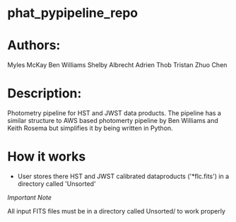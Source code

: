 # phat_pypipeline_repo

# Authors:

Myles McKay
Ben Williams
Shelby Albrecht
Adrien Thob
Tristan
Zhuo Chen

# Description:

Photometry pipeline for HST and JWST data products. The pipeline has a similar structure to AWS based photomerty pipeline by Ben Williams and Keith Rosema but simplifies it by being written in Python.

# How it works

- User stores there HST and JWST calibrated dataproducts ('\*flc.fits') in a directory called 'Unsorted'

_Important Note_

All input FITS files must be in a directory called Unsorted/ to work properly
